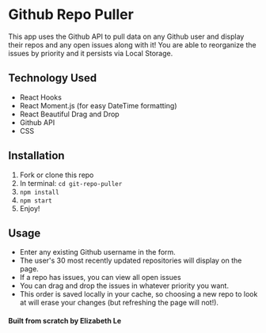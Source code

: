 

# Github Repo Puller
This app uses the Github API to pull data on any Github user and display their repos and any open issues along with it!
You are able to reorganize the issues by priority and it persists via Local Storage.


## Technology Used
- React Hooks
- React Moment.js (for easy DateTime formatting)
- React Beautiful Drag and Drop 
- Github API
- CSS

## Installation
1. Fork or clone this repo
2. In terminal: `cd git-repo-puller`
3. `npm install`
4. `npm start`
5. Enjoy! 

## Usage 
- Enter any existing Github username in the form. 
- The user's 30 most recently updated repositories will display on the page.
- If a repo has issues, you can view all open issues
- You can drag and drop the issues in whatever priority you want. 
- This order is saved locally in your cache, so choosing a new repo to look at will erase your changes (but refreshing the page will not!). 

#### Built from scratch by Elizabeth Le

